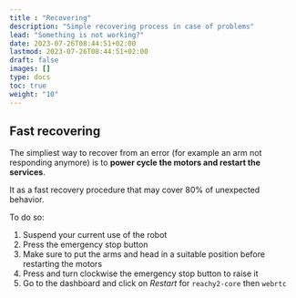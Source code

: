 ```yaml
---
title : "Recovering"
description: "Simple recovering process in case of problems"
lead: "Something is not working?"
date: 2023-07-26T08:44:51+02:00
lastmod: 2023-07-26T08:44:51+02:00
draft: false
images: []
type: docs
toc: true
weight: "10"
---
```


## Fast recovering

The simpliest way to recover from an error (for example an arm not responding anymore) is to **power cycle the motors and restart the services**.  

It as a fast recovery procedure that may cover 80% of unexpected behavior.   

To do so:
1. Suspend your current use of the robot
2. Press the emergency stop button
3. Make sure to put the arms and head in a suitable position before restarting the motors
4. Press and turn clockwise the emergency stop button to raise it
5. Go to the dashboard and click on *Restart* for `reachy2-core` then `webrtc`

